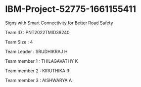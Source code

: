 # IBM-Project-52775-1661155411

Signs with Smart Connectivity for Better Road Safety



Team ID : PNT2022TMID38240

Team Size : 4

Team Leader  : SRUDHIKRAJ H

Team member 1 : THILAGAVATHY K

Team member 2 : KIRUTHIKA R

Team member 3 : AISHWARYA A
